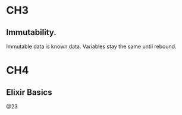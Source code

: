 # CH3

## Immutability.

Immutable data is known data.
Variables stay the same until rebound.

# CH4

## Elixir Basics

@23

